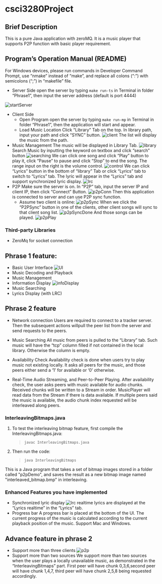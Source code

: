 # csci3280Project

## Brief Description

This is a pure Java application with zeroMQ. It is a music player that supports P2P function with basic player requirement.

## Program’s Operation Manual (README)

For Windows devices, please run commands in Developer Command Prompt, use “nmake” instead of “make”, and replace all colons (“:”) with semicolons (“;”) in “makefile” file.

- Server Side
  open the server by typing `make run-ts` in Terminal in folder “Phrase1”, then input the server address (default is port 4444)

![startServer](image/startServer.png)

- Client Side
  - Open Program
    open the server by typing `make run-mp` in Terminal in folder “Phrase1”, then the
    application will start and appear.
  - Load Music Location
    Click “Library” Tab on the top.
    In library path, input your path and click “SYNC” button.
    ![client](image/client.png)
    The list will display the music from the path.
- Music Management
  The music will be displayed in Library Tab.
  ![library](image/library.png)
  Search Music by inputting the keyword on textbox and click “search” button
  ![searching](image/searching.png)
  We can click one song and click “Play” button to play it, click “Pause” to pause and click “Stop” to end the song. The range input on the right is the volume control.
  ![control](image/control.png)
  We can click “Lyrics” button in the bottom of “library” Tab or click “Lyrics” tab to switch to “Lyrics” tab.
  The lyric will appear in the “Lyrics” tab and support synchronized lyric display.
  ![lrc](image/LRC.png)
- P2P
  Make sure the server is on.
  In “P2P” tab, input the server IP and client IP, then click “Connect” Button.
  ![p2pConn](image/p2pConn.png)
  Then this application is connected to server and can use P2P sync function.
    - Assume two client is online:
        ![p2pSync](image/p2psync.png)
        When we click the “P2PSync” button in one of the clients, other client songs will sync to that client song list.
        ![p2pSyncDone](image/p2pSyncDone.png)
        And those songs can be played.
        ![p2pPlay](image/p2pPlay.png)



### Third-party Libraries
- ZeroMq for socket connection
## Phrase 1 feature:

- Basic User Interface
  ![UI](image/BasicUserInterface.png)
- Music Decoding and Playback
- Music Management
- Information Display
  ![infoDisplay](image/infoDIsplay.png)
- Music Searching
- Lyrics Display (with LRC)

## Phrase 2 feature

- Network connection
  Users are required to connect to a tracker server. Then the subsequent actions willpull the peer list from the server and send requests to the peers.

- Music Searching
  All music from peers is pulled to the “Library” tab. Such music will have the “tcp” column filled if not contained in the local library. Otherwise the column is empty.
- Availability Check
  Availability check is done when users try to play music not existing locally. It asks all peers for the music, and those peers either send a ‘1’ for available or ‘0’ otherwise.

- Real-Time Audio Streaming, and Peer-to-Peer Playing. After availability check, the user asks peers with music available for audio chunks.
  Received chunks will be written to a Stream in order. MusicPlayer will read data from the Stream if there is data available. If multiple peers said the music is available, the audio chunk index requested will be interleaved along peers.

### InterleavingBitmaps.java

1. To test the interleaving bitmap feature, first compile the InterleavingBitmaps.java:

   > `javac InterleavingBitmaps.java`

2. Then run the code:
   > `java InterleavingBitmaps`

This is a Java program that takes a set of bitmap images stored in a folder called "p2pDemo", and saves the result as a new bitmap image named "interleaved_bitmap.bmp" in interleaving.

### Enhanced Features you have implemented

- Synchronized lyric display
  ![lrc](image/LRC.png)
  realtime lyrics are displayed at the “Lyrics realtime” in the “Lyrics” tab.
- Progress bar
  A progress bar is placed at the bottom of the UI. The current progress of the music is calculated according to the current playback position of the music. Support Mac and Windows.

## Advance feature in phrase 2

- Support more than three clients
  ![p2p](image/p2p.png)
- Support more than two sources
  We support more than two sources when the user plays a locally unavailable music, as demonstrated in the “InterleavingBitmaps” part. First peer will have chunk 0,3,6,second peer will have chunk 1,4,7, third peer will have chunk 2,5,8 being requested accordingly.
